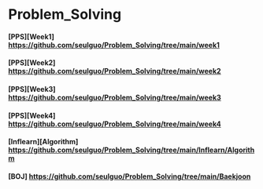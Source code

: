 # Problem_Solving
#### [PPS][Week1] https://github.com/seulguo/Problem_Solving/tree/main/week1
#### [PPS][Week2] https://github.com/seulguo/Problem_Solving/tree/main/week2
#### [PPS][Week3] https://github.com/seulguo/Problem_Solving/tree/main/week3
#### [PPS][Week4] https://github.com/seulguo/Problem_Solving/tree/main/week4
#### [Inflearn][Algorithm] https://github.com/seulguo/Problem_Solving/tree/main/Inflearn/Algorithm
#### [BOJ] https://github.com/seulguo/Problem_Solving/tree/main/Baekjoon

